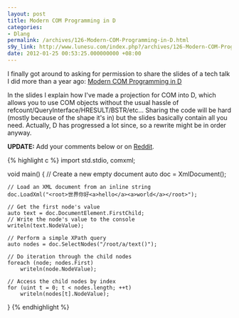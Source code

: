 ```yaml
---
layout: post
title: Modern COM Programming in D
categories:
- Dlang
permalink: /archives/126-Modern-COM-Programming-in-D.html
s9y_link: http://www.lunesu.com/index.php?/archives/126-Modern-COM-Programming-in-D.html
date: 2012-01-25 00:53:25.000000000 +08:00
---
```

I finally got around to asking for permission to share the slides of a tech talk I did more than a year ago: <a href="http://www.lunesu.com/uploads/ModernCOMProgramminginD.pdf" title="Modern COM Programming in D" target="_blank">Modern COM Programming in D</a>

In the slides I explain how I've made a projection for COM into D, which allows you to use COM objects without the usual hassle of refcount/QueryInterface/HRESULT/BSTR/etc... Sharing the code will be hard (mostly because of the shape it's in) but the slides basically contain all you need. Actually, D has progressed a lot since, so a rewrite might be in order anyway.

<strong>UPDATE:</strong> Add your comments below or on <a href="http://www.reddit.com/r/programming/comments/ow7qc/modern_com_programming_in_d/" title="Reddit">Reddit</a>.

{% highlight c %}
import std.stdio, comxml;

void main()
{
    // Create a new empty document
    auto doc = XmlDocument();

    // Load an XML document from an inline string
    doc.LoadXml("<root>世界你好<a>hello</a><a>world</a></root>");

    // Get the first node's value
    auto text = doc.DocumentElement.FirstChild;
    // Write the node's value to the console
    writeln(text.NodeValue);

    // Perform a simple XPath query
    auto nodes = doc.SelectNodes("/root/a/text()");

    // Do iteration through the child nodes
    foreach (node; nodes.First)
        writeln(node.NodeValue);

    // Access the child nodes by index
    for (uint t = 0; t < nodes.length; ++t)
        writeln(nodes[t].NodeValue);
}
{% endhighlight %}

